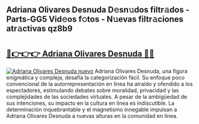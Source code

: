 ## Adriana Olivares Desnuda D𝚎sn𝚞dos filtr𝚊dos - Parts-GG5 Vid𝚎os f𝚘tos - N𝚞evas filtr𝚊ciones atr𝚊ctivas qz8b9

# <h2><a href="http://mbbi5e.tromn.icu/?c=Adriana+Olivares+Desnuda">🔗👉👉👉 Adriana Olivares Desnuda 🔗🔗</a></h2>

[![Adriana Olivares Desnuda nuevo](https://i.imgur.com/pEAQMta.gif)](http://mbbi5e.tromn.icu/?c=Adriana+Olivares+Desnuda)
Adriana Olivares Desnuda, una figura enigmática y compleja, desafía la categorización fácil. Su enfoque poco convencional de la autorrepresentación en línea ha atraído y ofendido a los espectadores, estimulando debates sobre moralidad, privacidad y las complejidades de las sociedades virtuales. A pesar de la ambigüedad de sus intenciones, su impacto en la cultura en línea es indiscutible. La determinación inquebrantable y el magnetismo innegable impulsan a Adriana Olivares Desnuda a nuevas alturas en la comunidad en línea.
